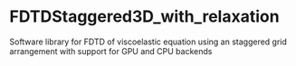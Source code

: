 # FDTDStaggered3D_with_relaxation
Software library for FDTD of viscoelastic equation using an staggered grid arrangement with support for GPU and CPU backends
